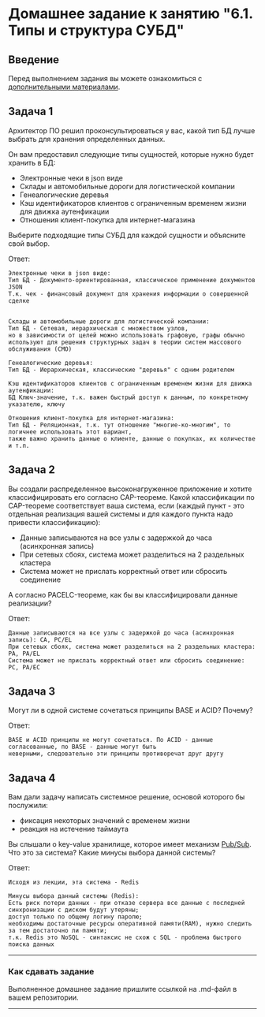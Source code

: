 # Домашнее задание к занятию "6.1. Типы и структура СУБД"

## Введение

Перед выполнением задания вы можете ознакомиться с 
[дополнительными материалами](https://github.com/netology-code/virt-homeworks/tree/master/additional/README.md).

## Задача 1

Архитектор ПО решил проконсультироваться у вас, какой тип БД 
лучше выбрать для хранения определенных данных.

Он вам предоставил следующие типы сущностей, которые нужно будет хранить в БД:

- Электронные чеки в json виде
- Склады и автомобильные дороги для логистической компании
- Генеалогические деревья
- Кэш идентификаторов клиентов с ограниченным временем жизни для движка аутенфикации
- Отношения клиент-покупка для интернет-магазина

Выберите подходящие типы СУБД для каждой сущности и объясните свой выбор.

Ответ:
```
Электронные чеки в json виде: 
Тип БД - Документо-ориентированная, классическое применение документов JSON
Т.к. чек - финансовый документ для хранения информации о совершенной сделке


Склады и автомобильные дороги для логистической компании: 
Тип БД - Сетевая, иерархическая с множеством узлов, 
но в зависимости от целей можно использовать графовую, графы обычно
используют для решения структурных задач в теории систем массового обслуживания (СМО)

Генеалогические деревья: 
Тип БД - Иерархическая, классические "деревья" с одним родителем

Кэш идентификаторов клиентов с ограниченным временем жизни для движка аутенфикации:
БД Ключ-значение, т.к. важен быстрый доступ к данным, по конкретному указателю, ключу

Отношения клиент-покупка для интернет-магазина:
Тип БД - Реляционная, т.к. тут отношение "многие-ко-многим", то логичнее использовать этот вариант,
также важно хранить данные о клиенте, данные о покупках, их количестве и т.п.
```


## Задача 2

Вы создали распределенное высоконагруженное приложение и хотите классифицировать его согласно 
CAP-теореме. Какой классификации по CAP-теореме соответствует ваша система, если 
(каждый пункт - это отдельная реализация вашей системы и для каждого пункта надо привести классификацию):

- Данные записываются на все узлы с задержкой до часа (асинхронная запись)
- При сетевых сбоях, система может разделиться на 2 раздельных кластера
- Система может не прислать корректный ответ или сбросить соединение

А согласно PACELC-теореме, как бы вы классифицировали данные реализации?

Ответ:
```
Данные записываются на все узлы с задержкой до часа (асинхронная запись): CA, PC/EL
При сетевых сбоях, система может разделиться на 2 раздельных кластера: PA, PA/EL
Система может не прислать корректный ответ или сбросить соединение: PC, PA/EC
```
## Задача 3

Могут ли в одной системе сочетаться принципы BASE и ACID? Почему?

Ответ:
```
BASE и ACID принципы не могут сочетаться. По ACID - данные согласованные, по BASE - данные могут быть 
неверными, следовательно эти принципы противоречат друг другу
```
## Задача 4

Вам дали задачу написать системное решение, основой которого бы послужили:

- фиксация некоторых значений с временем жизни
- реакция на истечение таймаута

Вы слышали о key-value хранилище, которое имеет механизм [Pub/Sub](https://habr.com/ru/post/278237/). 
Что это за система? Какие минусы выбора данной системы?

Ответ:
```
Исходя из лекции, эта система - Redis

Минусы выбора данный системы (Redis):
Есть риск потери данных - при отказе сервера все данные с последней синхронизации с диском будут утеряны;
доступ только по общему логину паролю;
необходимы достаточные ресурсы оперативной памяти(RAM), нужно следить за тем достаточно ли памяти; 
т.к. Redis это NoSQL - синтаксис не схож с SQL - проблема быстрого поиска данных
```

---

### Как cдавать задание

Выполненное домашнее задание пришлите ссылкой на .md-файл в вашем репозитории.

---
